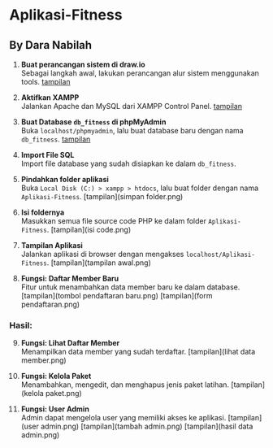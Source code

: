# Aplikasi-Fitness
## By Dara Nabilah

1. **Buat perancangan sistem di draw.io**  
   Sebagai langkah awal, lakukan perancangan alur sistem menggunakan tools.
   [tampilan](draw.io.jpeg)

3. **Aktifkan XAMPP**  
   Jalankan Apache dan MySQL dari XAMPP Control Panel.
   [tampilan](xampp.png)

5. **Buat Database `db_fitness` di phpMyAdmin**  
   Buka `localhost/phpmyadmin`, lalu buat database baru dengan nama `db_fitness`.
    [tampilan](database.png)

7. **Import File SQL**  
   Import file database yang sudah disiapkan ke dalam `db_fitness`.

8. **Pindahkan folder aplikasi**  
   Buka `Local Disk (C:) > xampp > htdocs`, lalu buat folder dengan nama `Aplikasi-Fitness`.
    [tampilan](simpan folder.png)

10. **Isi foldernya**  
   Masukkan semua file source code PHP ke dalam folder `Aplikasi-Fitness`.
    [tampilan](isi code.png)

12. **Tampilan Aplikasi**  
   Jalankan aplikasi di browser dengan mengakses `localhost/Aplikasi-Fitness`.
    [tampilan](tampilan awal.png)

14. **Fungsi: Daftar Member Baru**  
   Fitur untuk menambahkan data member baru ke dalam database.
    [tampilan](tombol pendaftaran baru.png)
    [tampilan](form pendaftaran.png)

### Hasil:
9. **Fungsi: Lihat Daftar Member**  
   Menampilkan data member yang sudah terdaftar.
    [tampilan](lihat data member.png)

11. **Fungsi: Kelola Paket**  
    Menambahkan, mengedit, dan menghapus jenis paket latihan.
     [tampilan](kelola paket.png)

13. **Fungsi: User Admin**  
    Admin dapat mengelola user yang memiliki akses ke aplikasi.
     [tampilan](user admin.png)
     [tampilan](tambah admin.png)
     [tampilan](hasil data admin.png)
